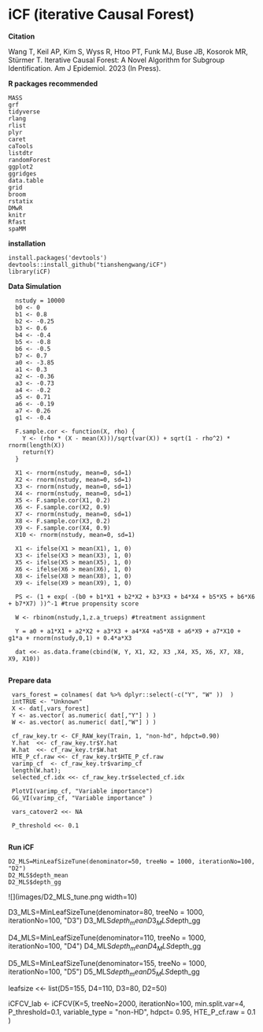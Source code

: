# iCF (iterative Causal Forest)

**Citation**

Wang T, Keil AP, Kim S, Wyss R, Htoo PT, Funk MJ, Buse JB, Kosorok MR, Stürmer T. Iterative Causal Forest: A Novel Algorithm for Subgroup Identification. Am J Epidemiol. 2023 (In Press).

**R packages recommended**
```{r packages, include=FALSE}
MASS
grf
tidyverse
rlang
rlist
plyr
caret
caTools
listdtr
randomForest
ggplot2
ggridges
data.table
grid
broom
rstatix
DMwR
knitr
Rfast
spaMM
```
**installation**
```{}
install.packages('devtools')
devtools::install_github("tianshengwang/iCF")
library(iCF)
```
**Data Simulation**
```{}
  nstudy = 10000
  b0 <- 0
  b1 <- 0.8
  b2 <- -0.25
  b3 <- 0.6
  b4 <- -0.4
  b5 <- -0.8
  b6 <- -0.5
  b7 <- 0.7
  a0 <- -3.85
  a1 <- 0.3
  a2 <- -0.36
  a3 <- -0.73
  a4 <- -0.2
  a5 <- 0.71
  a6 <- -0.19
  a7 <- 0.26
  g1 <- -0.4 
  
  F.sample.cor <- function(X, rho) {
    Y <- (rho * (X - mean(X)))/sqrt(var(X)) + sqrt(1 - rho^2) * rnorm(length(X))
    return(Y)
  }

  X1 <- rnorm(nstudy, mean=0, sd=1)
  X2 <- rnorm(nstudy, mean=0, sd=1)
  X3 <- rnorm(nstudy, mean=0, sd=1)
  X4 <- rnorm(nstudy, mean=0, sd=1)
  X5 <- F.sample.cor(X1, 0.2)
  X6 <- F.sample.cor(X2, 0.9)
  X7 <- rnorm(nstudy, mean=0, sd=1)
  X8 <- F.sample.cor(X3, 0.2)
  X9 <- F.sample.cor(X4, 0.9)
  X10 <- rnorm(nstudy, mean=0, sd=1)

  X1 <- ifelse(X1 > mean(X1), 1, 0)
  X3 <- ifelse(X3 > mean(X3), 1, 0)
  X5 <- ifelse(X5 > mean(X5), 1, 0)
  X6 <- ifelse(X6 > mean(X6), 1, 0)
  X8 <- ifelse(X8 > mean(X8), 1, 0)
  X9 <- ifelse(X9 > mean(X9), 1, 0)
  
  PS <- (1 + exp( -(b0 + b1*X1 + b2*X2 + b3*X3 + b4*X4 + b5*X5 + b6*X6 + b7*X7) ))^-1 #true propensity score
  
  W <- rbinom(nstudy,1,z.a_trueps) #treatment assignment
  
  Y = a0 + a1*X1 + a2*X2 + a3*X3 + a4*X4 +a5*X8 + a6*X9 + a7*X10 + g1*a + rnorm(nstudy,0,1) + 0.4*a*X3 
  
  dat <<- as.data.frame(cbind(W, Y, X1, X2, X3 ,X4, X5, X6, X7, X8, X9, X10))
  
``` 
**Prepare data**
```{}
 vars_forest = colnames( dat %>% dplyr::select(-c("Y", "W" ))  )
 intTRUE <- "Unknown"
 X <- dat[,vars_forest]
 Y <- as.vector( as.numeric( dat[,"Y"] ) )
 W <- as.vector( as.numeric( dat[,"W"] ) )
 
 cf_raw_key.tr <- CF_RAW_key(Train, 1, "non-hd", hdpct=0.90) 
 Y.hat  <<- cf_raw_key.tr$Y.hat                 
 W.hat  <<- cf_raw_key.tr$W.hat                 
 HTE_P_cf.raw <<- cf_raw_key.tr$HTE_P_cf.raw    
 varimp_cf  <- cf_raw_key.tr$varimp_cf          
 length(W.hat); 
 selected_cf.idx <<- cf_raw_key.tr$selected_cf.idx 

 PlotVI(varimp_cf, "Variable importance")
 GG_VI(varimp_cf, "Variable importance" )
 
 vars_catover2 <<- NA
 
 P_threshold <<- 0.1
  
```


**Run iCF**
```{}
D2_MLS=MinLeafSizeTune(denominator=50, treeNo = 1000, iterationNo=100, "D2")
D2_MLS$depth_mean
D2_MLS$depth_gg
```
![](images/D2_MLS_tune.png width=10)

D3_MLS=MinLeafSizeTune(denominator=80, treeNo = 1000, iterationNo=100, "D3")
D3_MLS$depth_mean
D3_MLS$depth_gg

D4_MLS=MinLeafSizeTune(denominator=110, treeNo = 1000, iterationNo=100, "D4")
D4_MLS$depth_mean
D4_MLS$depth_gg

D5_MLS=MinLeafSizeTune(denominator=155, treeNo = 1000, iterationNo=100, "D5")
D5_MLS$depth_mean
D5_MLS$depth_gg

leafsize <<- list(D5=155, D4=110, D3=80, D2=50)

iCFCV_lab <- iCFCV(K=5,
                  treeNo=2000, 
                  iterationNo=100,
                  min.split.var=4, 
                  P_threshold=0.1, 
                  variable_type = "non-HD",
                  hdpct= 0.95,
                  HTE_P_cf.raw = 0.1
)
  
```

